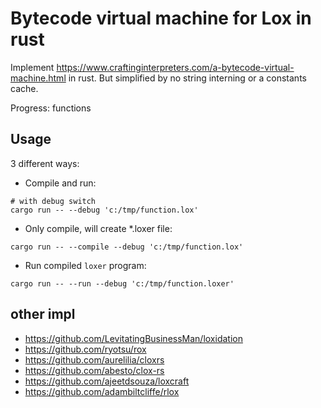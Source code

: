 # Bytecode virtual machine for Lox in rust

Implement https://www.craftinginterpreters.com/a-bytecode-virtual-machine.html in rust.
But simplified by no string interning or a constants cache.

Progress: functions

## Usage
3 different ways:

- Compile and run:
```fish
# with debug switch
cargo run -- --debug 'c:/tmp/function.lox'
```

- Only compile, will create *.loxer file:
```fish
cargo run -- --compile --debug 'c:/tmp/function.lox'
```

- Run compiled `loxer` program:
```fish
cargo run -- --run --debug 'c:/tmp/function.loxer' 
```

## other impl
- https://github.com/LevitatingBusinessMan/loxidation
- https://github.com/ryotsu/rox
- https://github.com/aurelilia/cloxrs
- https://github.com/abesto/clox-rs
- https://github.com/ajeetdsouza/loxcraft
- https://github.com/adambiltcliffe/rlox

